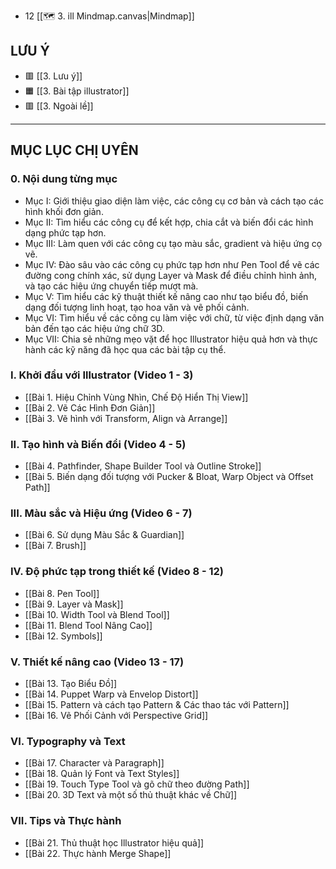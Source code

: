 - 12 [[🗺️ 3. ill Mindmap.canvas|Mindmap]]

## LƯU Ý
- 🟥 [[3. Lưu ý]]
- 🟧 [[3. Bài tập illustrator]]
- 🟥 [[3. Ngoài lề]]
---
## MỤC LỤC CHỊ UYÊN 
### 0. Nội dung từng mục
- Mục I: Giới thiệu giao diện làm việc, các công cụ cơ bản và cách tạo các hình khối đơn giản.
- Mục II: Tìm hiểu các công cụ để kết hợp, chia cắt và biến đổi các hình dạng phức tạp hơn.
- Mục III: Làm quen với các công cụ tạo màu sắc, gradient và hiệu ứng cọ vẽ.
- Mục IV: Đào sâu vào các công cụ phức tạp hơn như Pen Tool để vẽ các đường cong chính xác, sử dụng Layer và Mask để điều chỉnh hình ảnh, và tạo các hiệu ứng chuyển tiếp mượt mà.
- Mục V: Tìm hiểu các kỹ thuật thiết kế nâng cao như tạo biểu đồ, biến dạng đối tượng linh hoạt, tạo hoa văn và vẽ phối cảnh.
- Mục VI: Tìm hiểu về các công cụ làm việc với chữ, từ việc định dạng văn bản đến tạo các hiệu ứng chữ 3D.
- Mục VII: Chia sẻ những mẹo vặt để học Illustrator hiệu quả hơn và thực hành các kỹ năng đã học qua các bài tập cụ thể.

### I. Khởi đầu với Illustrator (Video 1 - 3)
- [[Bài 1. Hiệu Chỉnh Vùng Nhìn, Chế Độ Hiển Thị View]]
- [[Bài 2. Vẽ Các Hình Đơn Giản]]
- [[Bài 3. Vẽ hình với Transform, Align và Arrange]]
### II. Tạo hình và Biến đổi (Video 4 - 5)
- [[Bài 4. Pathfinder, Shape Builder Tool và Outline Stroke]]
- [[Bài 5. Biến dạng đối tượng với Pucker & Bloat, Warp Object và Offset Path]]
### III. Màu sắc và Hiệu ứng (Video 6 - 7)
- [[Bài 6. Sử dụng Màu Sắc & Guardian]]
- [[Bài 7. Brush]]
### IV. Độ phức tạp trong thiết kế (Video 8 - 12)
- [[Bài 8. Pen Tool]]
- [[Bài 9. Layer và Mask]]
- [[Bài 10. Width Tool và Blend Tool]]
- [[Bài 11. Blend Tool Nâng Cao]]
- [[Bài 12. Symbols]]
### V. Thiết kế nâng cao (Video 13 - 17)
- [[Bài 13. Tạo Biểu Đồ]]
- [[Bài 14. Puppet Warp và Envelop Distort]]
- [[Bài 15. Pattern và cách tạo Pattern & Các thao tác với Pattern]]
- [[Bài 16. Vẽ Phối Cảnh với Perspective Grid]]
### VI. Typography và Text
- [[Bài 17. Character và Paragraph]]
- [[Bài 18. Quản lý Font và Text Styles]]
- [[Bài 19. Touch Type Tool và gõ chữ theo đường Path]]
- [[Bài 20. 3D Text và một số thủ thuật khác về Chữ]]
### VII. Tips và Thực hành
- [[Bài 21. Thủ thuật học Illustrator hiệu quả]]
- [[Bài 22. Thực hành Merge Shape]]



